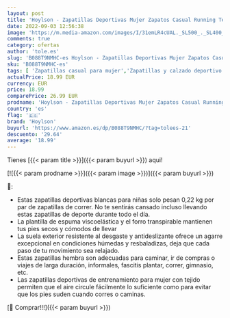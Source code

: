 ```yaml
---
layout: post
title: 'Hoylson - Zapatillas Deportivas Mujer Zapatos Casual Running Tenis Cómodas Ligeras Sneakers Blanco  EU 39 '
date: 2022-09-03 12:56:38
image: 'https://m.media-amazon.com/images/I/31emLR4cUAL._SL500_._SL400_.jpg'
comments: true
category: ofertas
author: 'tole.es'
slug: 'B088T9NMHC-es Hoylson - Zapatillas Deportivas Mujer Zapatos Casual...'
sku: 'B088T9NMHC-es'
tags: [ 'Zapatillas casual para mujer','Zapatillas y calzado deportivo para mujer','Zapatos','Zapatos para mujer','Zapatos y complementos','hoylson','zapatos','🇪🇸', ]
actualPrice: 18.99 EUR
currency: EUR
price: 18.99
comparePrice: 26.99 EUR
prodname: 'Hoylson - Zapatillas Deportivas Mujer Zapatos Casual Running Tenis Cómodas Ligeras Sneakers Blanco  EU 39 '
country: 'es'
flag: '🇪🇸'
brand: 'Hoylson'
buyurl: 'https://www.amazon.es/dp/B088T9NMHC/?tag=tolees-21'
descuento: '29.64'
average: '18.99'
---
```


Tienes [{{< param title >}}]({{< param buyurl >}}) aqui!

[![{{< param prodname >}}]({{< param image >}})]({{< param buyurl >}})

🔎:

- Estas zapatillas deportivas blancas para niñas solo pesan 0,22 kg por par de zapatillas de correr. No te sentirás cansado incluso llevando estas zapatillas de deporte durante todo el día.
- La plantilla de espuma viscoelástica y el forro transpirable mantienen tus pies secos y cómodos de llevar
- La suela exterior resistente al desgaste y antideslizante ofrece un agarre excepcional en condiciones húmedas y resbaladizas, deja que cada paso de tu movimiento sea relajado.
- Estas zapatillas hembra son adecuadas para caminar, ir de compras o viajes de larga duración, informales, fascitis plantar, correr, gimnasio, etc.
- Las zapatillas deportivas de entrenamiento para mujer con tejido permiten que el aire circule fácilmente lo suficiente como para evitar que los pies suden cuando corres o caminas.

[🛒 Comprar!!!]({{< param buyurl >}})
